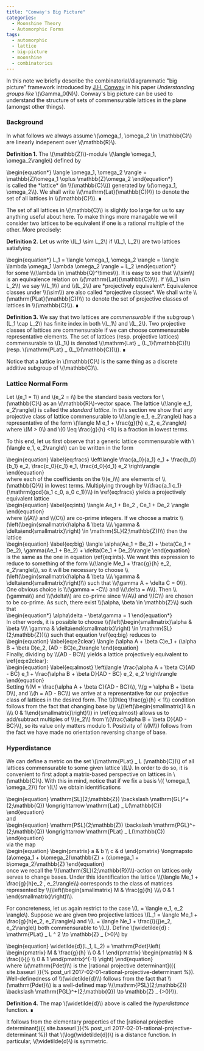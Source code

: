 ```yaml
---
title: "Conway's Big Picture"
categories:
  - Moonshine Theory
  - Automorphic Forms
tags:
  - automorphic
  - lattice
  - big-picture
  - moonshine
  - combinatorics
---
```


In this note we briefly describe the combinatorial/diagrammatic "big picture" framework introduced by 
[J.H. Conway](https://en.wikipedia.org/wiki/John_Horton_Conway) in his paper *Understanding groups like* \\(\Gamma_0(N)\\). Conway's big 
picture can be used to understand the structure of sets of commensurable lattices in the plane (amongst other things).

### Background

In what follows we always assume \\(\omega_1, \omega_2 \in \mathbb{C}\\) are linearly indepenent over \\(\mathbb{R}\\). 

**Definition 1.** The \\(\mathbb{Z}\\)-module \\(\langle \omega_1, \omega_2\rangle\\) defined by
<div class="mathjax">\begin{equation*}
  \langle \omega_1, \omega_2 \rangle = \mathbb{Z}\omega_1 \oplus \mathbb{Z}\omega_2
\end{equation*}</div>
is called the *lattice* (in \\(\mathbb{C}\\)) generated by \\(\omega_1, \omega_2\\). We shall write \\(\mathrm{Lat}(\mathbb{C})\\) to denote 
the set of all lattices in \\(\mathbb{C}\\). 
∎

The set of all lattices in \\(\mathbb{C}\\) is slightly too large for us to say anything useful about here. To make things more managable
we will consider two lattices to be equivalent if one is a rational multiple of the other. More precisely:

**Definition 2.**
Let us write \\(L_1 \sim L_2\\) if \\(L_1, L_2\\) are two lattices satisfying
<div class="mathjax">\begin{equation*}
  L_1 = \langle \omega_1, \omega_2 \rangle = \langle \lambda \omega_1 \lambda \omega_2 \rangle = L_2
\end{equation*}</div>
for some \\(\lambda \in \mathbb{Q}^\times\\). It is easy to see that \\(\sim\\) is an equivalence relation on \\(\mathrm{Lat}(\mathbb{C})\\).
If \\(L_1 \sim L_2\\) we say \\(L_1\\) and \\(L_2\\) are *projectively equivalent*. Equivalence classes under \\(\sim\\) are also called 
*projective classes*. We shall write \\(\mathrm{PLat}(\mathbb{C})\\) to denote the set of projective classes of lattices in \\(\mathbb{C}\\).
∎

**Definition 3.**
We say that two lattices are *commensurable* if the subgroup \\(L_1 \cap L_2\\) has finite index in both \\(L_1\\) and \\(L_2\\). Two 
projective classes of lattices are commensurable if we can choose commensurable representative elements. The set of lattices (resp.
projective lattices) commensurable to \\(L_1\\) is denoted \\(\mathrm{Lat} _ {L_1}(\mathbb{C})\\) (resp. \\(\mathrm{PLat} _ {L_1}(\mathbb{C})\\)).
∎

Notice that a lattice in \\(\mathbb{C}\\) is the same thing as a discrete additive subgroup of \\(\mathbb{C}\\). 

### Lattice Normal Form

Let \\(e_1 = 1\\) and \\(e_2 = i\\) be the standard basis vectors for \\(\mathbb{C}\\) as an \\(\mathbb{R}\\)-vector space. The lattice
\\(\langle e_1, e_2\rangle\\) is called the *standard lattice*. In this section we show that any projective class of lattice commensurable to 
\\(\langle e_1, e_2\rangle\\) has a representative of the form \\(\langle M e_1 + \frac{g}{h} e_2, e_2\rangle\\) where \\(M > 0\\) and
\\(0 \leq \frac{g}{h} <1\\) is a fraction in lowest terms. 

To this end, let us first observe that a generic lattice commensurable with \\(\langle e_1, e_2\rangle\\) can be written in the form
<div class="mathjax">\begin{equation} \label{eq:fracs}
 \left\langle \frac{a_0}{a_1} e_1 + \frac{b_0}{b_1} e_2, \frac{c_0}{c_1} e_1, \frac{d_0}{d_1} e_2 \right\rangle
\end{equation}</div>
where each of the coefficients on the \\(e_i\\) are elements of \\(\mathbb{Q}\\) in lowest terms. Multiplying through by 
\\(\frac{a_1 c_1}{\mathrm{gcd}(a_1 c_0, a_0 c_1)}\\) in \ref{eq:fracs} yields a projectively equivalent lattice
<div class="mathjax">\begin{equation} \label{eq:ints}
  \langle Ae_1 + Be_2 , Ce_1 + De_2 \rangle
\end{equation}</div>
where \\(A\\) and \\(C\\) are co-prime integers. If we choose a matrix
\\(\left(\begin{smallmatrix}\alpha & \beta \\\\ \gamma & \delta\end{smallmatrix}\right) \in \mathrm{SL}(2;\mathbb{Z})\\) then the lattice
<div class="mathjax">\begin{equation} \label{eq:big}
  \langle \alpha(Ae_1 + Be_2) + \beta(Ce_1 + De_2), \gamma(Ae_1 + Be_2) + \delta(Ce_1 + De_2)\rangle
\end{equation}</div>
is the same as the one in equation \ref{eq:ints}. We want this expression to reduce to something of the form
\\(\langle Me_1 + \frac{g}{h} e_2, e_2\rangle\\), so it will be necessary to choose
\\(\left(\begin{smallmatrix}\alpha & \beta \\\\ \gamma & \delta\end{smallmatrix}\right)\\) such that \\(\gamma A + \delta C = 0\\).
One obvious choice is \\(\gamma = -C\\) and \\(\delta = A\\). Then \\(\gamma\\) and \\(\delta\\) are co-prime since \\(A\\) and \\(C\\) are
chosen to be co-prime. As such, there exist \\(\alpha, \beta \in \mathbb{Z}\\) such that
<div class="mathjax">\begin{equation*}
  \alpha\delta - \beta\gamma = 1
\end{equation*}</div>
In other words, it is possible to choose
\\(\left(\begin{smallmatrix}\alpha & \beta \\\\ \gamma & \delta\end{smallmatrix}\right) \in \mathrm{SL}(2;\mathbb{Z})\\) such that equation
\ref{eq:big} reduces to
<div class="mathjax">\begin{equation} \label{eq:e2clear}
  \langle (\alpha A + \beta C)e_1 + (\alpha B + \beta D)e_2, (AD - BC)e_2\rangle
\end{equation}</div>
Finally, dividing by \\(AD - BC\\) yields a lattice projectively equivalent to \ref{eq:e2clear}:
<div class="mathjax">\begin{equation} \label{eq:almost}
  \left\langle \frac{\alpha A + \beta C}{AD - BC} e_1 + \frac{\alpha B + \beta D}{AD - BC} e_2, e_2 \right\rangle
\end{equation}</div>
Setting \\(M = \frac{\alpha A + \beta C}{AD - BC}\\), \\(g = \alpha B + \beta D\\), and \\(h = AD - BC\\) we arrive at a representative for
our projective class of lattices in the desired form. The \\(0\leq \frac{g}{h} < 1\\) condition follows from the fact that changing base by
\\(\left(\begin{smallmatrix}1 & n \\\\ 0 & 1\end{smallmatrix}\right)\\) in \ref{eq:almost} allows us to add/subtract multiples of \\(e_2\\)
from \\(\frac{\alpha B + \beta D}{AD - BC}\\), so its value only matters modulo 1. Positivity of \\(M\\) follows from the fact we have
made no orientation reversing change of base.

### Hyperdistance

We can define a metric on the set \\(\mathrm{PLat} _ L (\mathbb{C})\\) of all lattices commensurable to some given lattice \\(L\\). In order 
to do so, it is convenient to first adopt a matrix-based perspective on lattices in \\(\mathbb{C}\\). With this in mind, notice that if we 
fix a basis \\(\{ \omega_1, \omega_2\}\\) for \\(L\\) we obtain identifications
<div class="mathjax">\begin{equation}
  \mathrm{SL}(2;\mathbb{Z}) \backslash \mathrm{GL}^+(2;\mathbb{Q}) \longrightarrow \mathrm{Lat} _ L(\mathbb{C})
\end{equation}</div>
and
<div class="mathjax">\begin{equation}
  \mathrm{PSL}(2;\mathbb{Z}) \backslash \mathrm{PGL}^+(2;\mathbb{Q}) \longrightarrow \mathrm{PLat} _ L(\mathbb{C})
\end{equation}</div>
via the map
<div class="mathjax">\begin{equation}
  \begin{pmatrix}
  a & b \\
  c & d
  \end{pmatrix}
  \longmapsto (a\omega_1 + b\omega_2)\mathbb{Z} + (c\omega_1 + b\omega_2)\mathbb{Z}
\end{equation}</div>
once we recall the \\(\mathrm{SL}(2;\mathbb{R})\\)-action on lattices only serves to change bases. Under this identification the lattice
\\(\langle Me_1 + \frac{g}{h}e_2 , e_2\rangle\\) corresponds to the class of matrices represented by 
\\(\left(\begin{smallmatrix} M & \frac{g}{h}  \\\\ 0 & 1 \end{smallmatrix}\right)\\).

For concreteness, let us again restrict to the case \\(L = \langle e_1, e_2 \rangle\\). Suppose we are given two projective 
lattices \\(L_1 = \langle Me_1 + \frac{g}{h}e_2, e_2\rangle\\) and \\(L = \langle Ne_1 + \frac{i}{j}e_2, e_2\rangle\\) both 
commensurable to \\(L\\). Define \\(\widetilde{d} : \mathrm{PLat} _ L ^ 2 \to \mathbb{Z} _ {>0}\\) by
<div class="mathjax">\begin{equation}
  \widetilde{d}(L_1, L_2) =
  \mathrm{Pdet}\left(
  \begin{pmatrix}
  M & \frac{g}{h}  \\
  0 & 1 
  \end{pmatrix}
  \begin{pmatrix}
  N & \frac{i}{j}  \\
  0 & 1
  \end{pmatrix}^{-1}
  \right)
\end{equation}</div>
where \\(\mathrm{Pdet}\\) is the [rational projective determinant]({{ site.baseurl }}{% post_url 2017-02-01-rational-projective-determinant %}).
Well-definedness of \\(\widetilde{d}\\) follows from the fact that \\(\mathrm{Pdet}\\) is a well-defined map 
\\(\mathrm{PSL}(2;\mathbb{Z}) \backslash \mathrm{PGL}^+(2;\mathbb{Q}) \to \mathbb{Z} _ {>0}\\). 

**Definition 4.** The map \\(\widetilde{d}\\) above is called the *hyperdistance* function. 
∎

It follows from the elementary properties of the 
[rational projective determinant]({{ site.baseurl }}{% post_url 2017-02-01-rational-projective-determinant %}) that
\\(\log(\widetilde{d})\\) is a distance function. In particular, \\(\widetilde{d}\\) is symmetric. 
